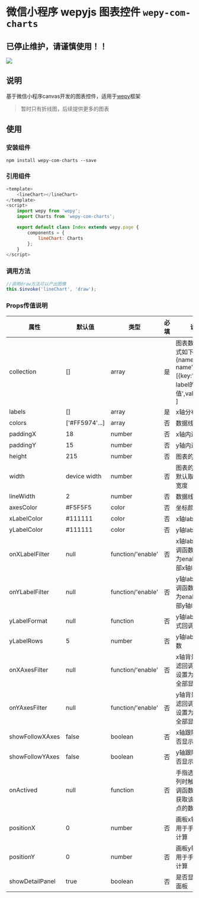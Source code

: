 # 微信小程序 wepyjs 图表控件 `wepy-com-charts`

## **已停止维护，请谨慎使用！！**

![](http://ok24hjp0j.bkt.clouddn.com/chart-demo.gif)

## 说明
基于微信小程序canvas开发的图表控件，适用于[wepy](https://github.com/wepyjs/wepy)框架
> 暂时只有折线图，后续提供更多的图表


## 使用


### 安装组件
```
npm install wepy-com-charts --save
```

### 引用组件

```javascript
<template>
    <lineChart></lineChart>
</template>
<script>
    import wepy from 'wepy';
    import Charts from 'wepy-com-charts';

    export default class Index extends wepy.page {
        components = {
            lineChart: Charts
        };
    }
</script>
```

### 调用方法
```javascript
//调用draw方法可以产出图像
this.$invoke('lineChart', 'draw');
```

### Props传值说明


| 属性            | 默认值         | 类型                | 必填 | 说明                                                                             |
|-----------------|----------------|---------------------|------|----------------------------------------------------------------------------------|
| collection      | []             | array               | 是   | 图表数据，格式如下：[ {name:'line name',data:[{key:'对应label的值',value:10}]} ] |
| labels          | []             | array               | 是   | x轴分布的label                                                                   |
| colors          | ['#FF5974'...] | array               | 否   | 数据线颜色                                                                       |
| paddingX        | 18             | number              | 否   | x轴内边距                                                                        |
| paddingY        | 15             | number              | 否   | y轴内边距                                                                        |
| height          | 215            | number              | 否   | 图表的高度                                                                       |
| width           | device width   | number              | 否   | 图表的宽度，默认取设备的宽度                                                     |
| lineWidth       | 2              | number              | 否   | 数据线的大小                                                                     |
| axesColor       | #F5F5F5        | color               | 否   | 坐标颜色                                                                         |
| xLabelColor     | #111111        | color               | 否   | x轴label的颜色                                                                   |
| yLabelColor     | #111111        | color               | 否   | y轴label的颜色                                                                   |
| onXLabelFilter  | null           | function/'enable' | 否   | x轴label过滤回调函数，设置为enable时全部x轴label显示                             |
| onYLabelFilter  | null           | function/'enable' | 否   | y轴label过滤回调函数，设置为enable时全部y轴label显示                             |
| yLabelFormat    | null           | function            | 否   | y轴label显示格式回调函数                                                         |
| yLabelRows      | 5              | number              | 否   | y轴label显示个数                                                                 |
| onXAxesFilter   | null           | function/'enable' | 否   | x轴背景坐标过滤回调函数，设置为enable全部显示                                    |
| onYAxesFilter   | null           | function/'enable' | 否   | y轴背景坐标过滤回调函数，设置为enable全部显示                                    |
| showFollowXAxes | false          | boolean             | 否   | x轴跟随坐标是否显示                                                              |
| showFollowYAxes | false          | boolean             | 否   | y轴跟随坐标是否显示                                                              |
| onActived       | null           | function            | 否   | 手指选中某一列时触发的回调函数，可以获取该列所有点的数据                         |
| positionX       | 0              | number              | 否   | 画板x轴位置，用于手指拖到计算                                                    |
| positionY       | 0              | number              | 否   | 画板y轴位置，用于手指拖到计算                                                    |
| showDetailPanel | true           | boolean             | 否   | 是否显示详细面板                                                                 |
